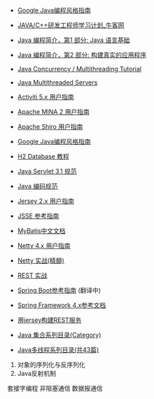 * [Google Java编程风格指南](http://www.hawstein.com/posts/google-java-style.html)
* [JAVA/C++研发工程师学习计划_牛客网](http://www.nowcoder.com/plan/2016-springintern)  
* [Java 编程简介，第1 部分: Java 语言基础](http://www.ibm.com/developerworks/cn/java/j-introtojava1/)
* [Java 编程简介，第2 部分: 构建真实的应用程序](http://www.ibm.com/developerworks/cn/java/j-introtojava2/)   
* [Java Concurrency / Multithreading Tutorial](http://tutorials.jenkov.com/java-concurrency/index.html)  
* [Java Multithreaded Servers](http://tutorials.jenkov.com/java-multithreaded-servers/index.html)  
* [Activiti 5.x 用户指南](https://github.com/waylau/activiti-5.x-user-guide)
* [Apache MINA 2 用户指南](https://github.com/waylau/apache-mina-2.x-user-guide)
* [Apache Shiro 用户指南](https://github.com/waylau/apache-shiro-1.2.x-reference)
* [Google Java编程风格指南](http://www.hawstein.com/posts/google-java-style.html)
* [H2 Database 教程](https://github.com/waylau/h2-database-doc)
* [Java Servlet 3.1 规范](https://github.com/waylau/servlet-3.1-specification)
* [Java 编码规范](https://github.com/waylau/java-code-conventions)
* [Jersey 2.x 用户指南](https://github.com/waylau/Jersey-2.x-User-Guide)
* [JSSE 参考指南](https://github.com/waylau/jsse-reference-guide)
* [MyBatis中文文档](http://mybatis.github.io/mybatis-3/zh/index.html)
* [Netty 4.x 用户指南](https://github.com/waylau/netty-4-user-guide)
* [Netty 实战(精髓)](https://github.com/waylau/essential-netty-in-action)
* [REST 实战](https://github.com/waylau/rest-in-action)
* [Spring Boot参考指南](https://github.com/qibaoguang/Spring-Boot-Reference-Guide) (翻译中)
* [Spring Framework 4.x参考文档](https://github.com/waylau/spring-framework-4-reference)
* [用jersey构建REST服务](https://github.com/waylau/RestDemo)

* [Java 集合系列目录(Category)](http://www.cnblogs.com/skywang12345/p/3323085.html)
* [Java多线程系列目录(共43篇)](http://www.cnblogs.com/skywang12345/p/java_threads_category.html)
1. 对象的序列化与反序列化
2. Java反射机制

套接字编程
非阻塞通信
数据报通信



